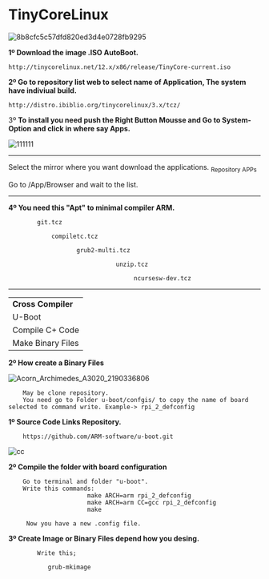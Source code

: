 # TinyCoreLinux
![8b8cfc5c57dfd820ed3d4e0728fb9295](https://user-images.githubusercontent.com/74788266/128921665-7f5be774-3c25-4910-81b1-142a860e4890.png)

<b>1º Download the image .ISO AutoBoot.</b>

    http://tinycorelinux.net/12.x/x86/release/TinyCore-current.iso

   

<b>2º Go to repository list web to select name of Application, The system have indiviual build.</b>

    http://distro.ibiblio.org/tinycorelinux/3.x/tcz/
    
    
3º <b>To install you need push the Right Button Mousse and Go to System-Option and click in where say Apps.</b><br>

![111111](https://user-images.githubusercontent.com/74788266/128923314-730ebd20-d905-43f0-bc27-58cdddaf1b71.jpg)
________________________________________________________________
Select the mirror where you want download the applications.  <sub> Repository APPs</sub> <br> 


 Go to /App/Browser and wait to the list.
_____________________________________________________________________________
<b>4º You need this "Apt" to minimal compiler ARM.</b>


            git.tcz
            
                compiletc.tcz
                                         
                       grub2-multi.tcz                       
                        
                                  unzip.tcz
                                  
                                       ncursesw-dev.tcz

_________________________________________________________________

    
    
<table class="editorDemoTable">
<tbody>
<tr>
<td><strong>Cross Compiler</strong></td>
</tr>
<tr>
<td>U-Boot</td>
</tr>
<tr>
<td>Compile C+ Code</td>
</tr>
<tr>
<td>Make Binary Files</td>
</tr>
</tbody>
</table>

<b> 2º How create a Binary Files </b>



![Acorn_Archimedes_A3020_2190336806](https://user-images.githubusercontent.com/74788266/129021458-73fac55d-ee6a-43ac-b79f-e848d483f7d5.jpg)


        May be clone repository.
        You need go to Folder u-boot/confgis/ to copy the name of board selected to command write. Example-> rpi_2_defconfig 

<b>1º Source Code Links Repository.</b>

        https://github.com/ARM-software/u-boot.git
      
        
        
 
![cc](https://user-images.githubusercontent.com/74788266/128943365-bf02fa58-c99a-4481-a650-a212c5d9b1ff.png)


 <b>2º Compile the folder with board configuration </b>
 
        Go to terminal and folder "u-boot".
        Write this commands:
                          make ARCH=arm rpi_2_defconfig 
                          make ARCH=arm CC=gcc rpi_2_defconfig 
                          make
                          
         Now you have a new .config file.         
         
         
 <b>3º Create Image or Binary Files depend how you desing.</b>       
 
            
            Write this;
            
               grub-mkimage 

   
       


